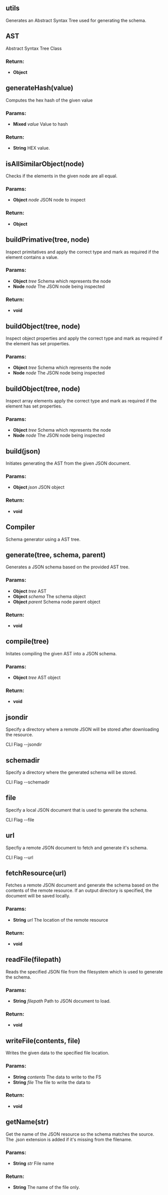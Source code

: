 

<!-- Start lib/ast.js -->

## utils

Generates an Abstract Syntax Tree
used for generating the schema.

## AST

Abstract Syntax Tree Class

### Return:

* **Object** 

## generateHash(value)

Computes the hex hash of the given value

### Params:

* **Mixed** *value* Value to hash

### Return:

* **String** HEX value.

## isAllSimilarObject(node)

Checks if the elements in the given node are all
equal. 

### Params:

* **Object** *node* JSON node to inspect

### Return:

* **Object** 

## buildPrimative(tree, node)

Inspect primitatives and apply the correct type
and mark as required if the element contains a value.

### Params:

* **Object** *tree* Schema which represents the node
* **Node** *node* The JSON node being inspected

### Return:

* **void** 

## buildObject(tree, node)

Inspect object properties and apply the correct
type and mark as required if the element has set 
properties.

### Params:

* **Object** *tree* Schema which represents the node
* **Node** *node* The JSON node being inspected

## buildObject(tree, node)

Inspect array elements apply the correct
type and mark as required if the element has 
set properties.

### Params:

* **Object** *tree* Schema which represents the node
* **Node** *node* The JSON node being inspected

## build(json)

Initiates generating the AST from the 
given JSON document.

### Params:

* **Object** *json* JSON object

### Return:

* **void** 

<!-- End lib/ast.js -->




<!-- Start lib/compiler.js -->

## Compiler

Schema generator using a AST
tree.

## generate(tree, schema, parent)

Generates a JSON schema based on the provided AST tree.

### Params:

* **Object** *tree* AST
* **Object** *schema* The schema object
* **Object** *parent* Schema node parent object

### Return:

* **void** 

## compile(tree)

Initates compiling the given AST into a
JSON schema.

### Params:

* **Object** *tree* AST object

### Return:

* **void** 

<!-- End lib/compiler.js -->




<!-- Start lib/index.js -->

## jsondir

Specify a directory where a remote
JSON will be stored after downloading
the resource.

CLI Flag
--jsondir

## schemadir

Specify a directory where the generated
schema will be stored.

CLI Flag
--schemadir

## file

Specify a local JSON document that is
used to generate the schema.

CLI Flag
--file

## url

Specfiy a remote JSON document to fetch
and generate it's schema.

CLI Flag
--url

## fetchResource(url)

Fetches a remote JSON document and generate
the schema based on the contents of the remote
resource. If an output directory is specified,
the document will be saved locally.

### Params:

* **String** *url* The location of the remote   resource

### Return:

* **void** 

## readFile(filepath)

Reads the specified JSON file from the 
filesystem which is used to generate 
the schema. 

### Params:

* **String** *filepath* Path to JSON    document to load.

### Return:

* **void** 

## writeFile(contents, file)

Writes the given data to the specified
file location.

### Params:

* **String** *contents* The data to write to the FS
* **String** *file* The file to write the data to

### Return:

* **void** 

## getName(str)

Get the name of the JSON resource so the schema 
matches the source. The .json extension is added
if it's missing from the filename.

### Params:

* **String** *str* File name

### Return:

* **String** The name of the file only.

<!-- End lib/index.js -->




<!-- Start lib/utils.js -->

<!-- End lib/utils.js -->


